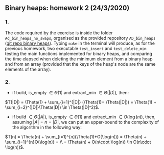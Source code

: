## Binary heaps: homework 2 (24/3/2020)

### 1.
The code required by the exercise is inside the folder `Ad_bin_heaps_no_swaps`, organised as the provided repository `AD_bin_heaps` ([git repo binary heaps](https://github.com/albertocasagrande/AD_bin_heaps)). Typing `make` in the terminal will produce, as for the previous homework, two executable `test_insert` and `test_delete_min` testing the main functions implemented for binary heaps, and comparing the time elapsed when deleting the minimum element from a binary heap and from an array (provided that the keys of the heap's node are the same elements of the array).

### 2.

* if build, is_empty $\in \Theta(1)$ and extract_min $\in \Theta(|D|)$, then:

$T(|D|) = \Theta(1) + \sum_{i=1}^{|D|} (\Theta(1)+ \Theta(|D|)) = \Theta(1) + \sum_{i=2}^{|D|}\Theta(|D|) \in \Theta(|D|^2)$.

* if build $\in \Theta(|A|)$, is_empty $\in \Theta(1)$ and extract_min $\in O(\log(n))$, then, assuming $|A| = n = |D|$, we can put an upper-bound to the complexity of the algorithm in the following way:

$T(n) = \Theta(n) + \sum_{i=1}^{n}(\Theta(1)+O(\log(n))) = \Theta(n) + \sum_{i=1}^{n}O(\log(n)) = \\ = \Theta(n) + O(n\cdot \log(n)) \in O(n\cdot \log(n))$.
